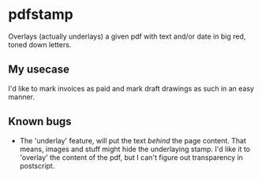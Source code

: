 # pdfstamp
Overlays (actually underlays) a given pdf with text and/or date in big red, toned down letters.

## My usecase
I'd like to mark invoices as paid and mark draft drawings as such in an easy manner.

## Known bugs
- The 'underlay' feature, will put the text _behind_ the page content. That means, images and stuff might hide the underlaying stamp. I'd like it to 'overlay' the content of the pdf, but I can't figure out transparency in postscript.

